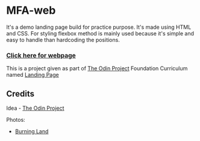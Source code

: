# MFA-web

It's a demo landing page build for practice purpose. It's made using HTML and CSS. For styling flexbox method is mainly used because it's simple and easy to handle than hardcoding the positions.

### [Click here for webpage](https://naseef03.github.io/mfa-web/)

This is a project given as part of [The Odin Project](https://www.theodinproject.com/) Foundation Curriculum named [Landing Page](https://www.theodinproject.com/lessons/foundations-landing-page)

## Credits
Idea - [The Odin Project](https://www.theodinproject.com/)

Photos:
  - [Burning Land](https://www.pexels.com/photo/iceland-nature-space-dark-7267852/)